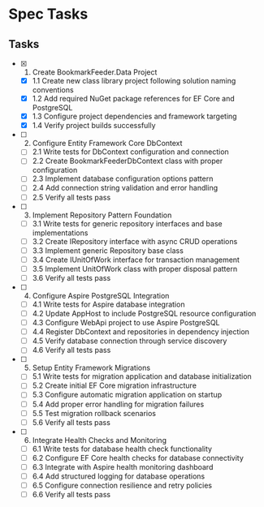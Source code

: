 # Spec Tasks

## Tasks

- [x] 1. Create BookmarkFeeder.Data Project
  - [x] 1.1 Create new class library project following solution naming conventions
  - [x] 1.2 Add required NuGet package references for EF Core and PostgreSQL
  - [x] 1.3 Configure project dependencies and framework targeting
  - [x] 1.4 Verify project builds successfully

- [ ] 2. Configure Entity Framework Core DbContext
  - [ ] 2.1 Write tests for DbContext configuration and connection
  - [ ] 2.2 Create BookmarkFeederDbContext class with proper configuration
  - [ ] 2.3 Implement database configuration options pattern
  - [ ] 2.4 Add connection string validation and error handling
  - [ ] 2.5 Verify all tests pass

- [ ] 3. Implement Repository Pattern Foundation
  - [ ] 3.1 Write tests for generic repository interfaces and base implementations
  - [ ] 3.2 Create IRepository<T> interface with async CRUD operations
  - [ ] 3.3 Implement generic Repository<T> base class
  - [ ] 3.4 Create IUnitOfWork interface for transaction management
  - [ ] 3.5 Implement UnitOfWork class with proper disposal pattern
  - [ ] 3.6 Verify all tests pass

- [ ] 4. Configure Aspire PostgreSQL Integration
  - [ ] 4.1 Write tests for Aspire database integration
  - [ ] 4.2 Update AppHost to include PostgreSQL resource configuration
  - [ ] 4.3 Configure WebApi project to use Aspire PostgreSQL
  - [ ] 4.4 Register DbContext and repositories in dependency injection
  - [ ] 4.5 Verify database connection through service discovery
  - [ ] 4.6 Verify all tests pass

- [ ] 5. Setup Entity Framework Migrations
  - [ ] 5.1 Write tests for migration application and database initialization
  - [ ] 5.2 Create initial EF Core migration infrastructure
  - [ ] 5.3 Configure automatic migration application on startup
  - [ ] 5.4 Add proper error handling for migration failures
  - [ ] 5.5 Test migration rollback scenarios
  - [ ] 5.6 Verify all tests pass

- [ ] 6. Integrate Health Checks and Monitoring
  - [ ] 6.1 Write tests for database health check functionality
  - [ ] 6.2 Configure EF Core health checks for database connectivity
  - [ ] 6.3 Integrate with Aspire health monitoring dashboard
  - [ ] 6.4 Add structured logging for database operations
  - [ ] 6.5 Configure connection resilience and retry policies
  - [ ] 6.6 Verify all tests pass